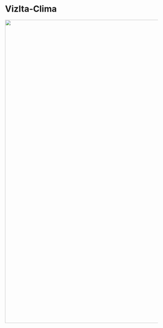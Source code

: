 # VizIta-Clima

<p align= "center">
  <a href="https://github.com/taferreiraua/VizIta-Clima/vizita-clima.jpeg"> 
  <img src="https://github.com/taferreiraua/VizIta-Clima/vizita-clima.jpeg" width="1000" />
  </a>
</p>
